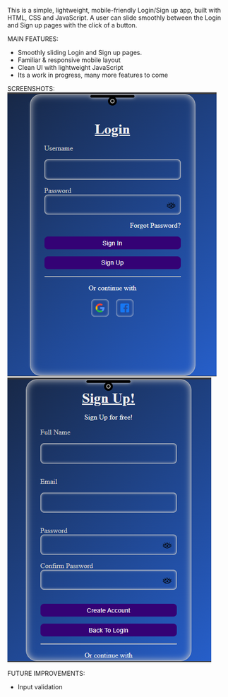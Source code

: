 This is a simple, lightweight, mobile-friendly Login/Sign up app, built with HTML, CSS and JavaScript.
A user can slide smoothly between the Login and Sign up pages with the click of a button.

MAIN FEATURES:
 - Smoothly sliding Login and Sign up pages.
 - Familiar & responsive mobile layout
 - Clean UI with lightweight JavaScript
 - Its a work in progress, many more features to come

SCREENSHOTS:
![Login page](./Screenshot.preview/Login.png)
![Sign up page](./Screenshot.preview/Sign-up.png)

FUTURE IMPROVEMENTS:
 - Input validation
